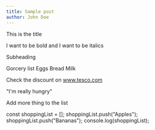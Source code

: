 ```yaml
---
title: Sample post
author: John Doe
---
```


This is the title

I want to be bold and I want to be italics

Subheading

Gorcery list
Eggs
Bread
Milk

Check the discount on www.tesco.com

"I'm really hungry"

Add more thing to the list

const shoppingList = [];
shoppingList.push("Apples");
shoppingList.push("Bananas");
console.log(shoppingList);
